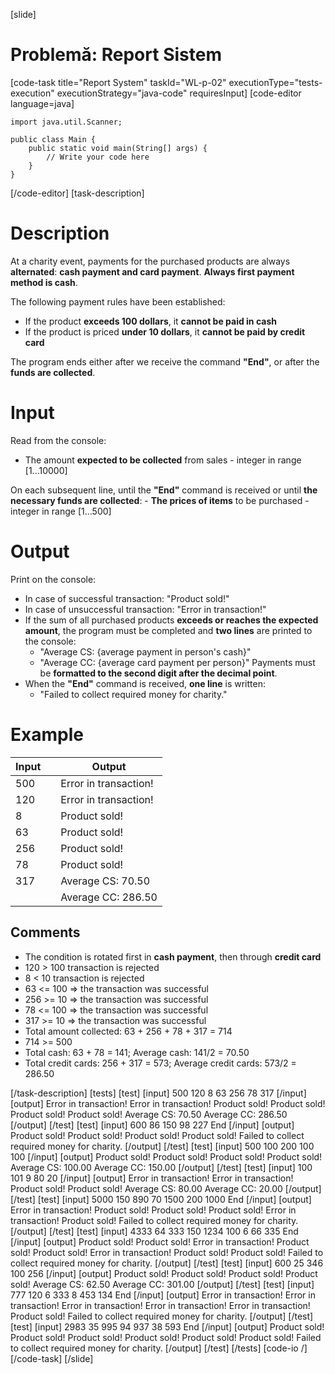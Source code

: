 [slide]
# Problemă: Report Sistem
[code-task title="Report System" taskId="WL-p-02" executionType="tests-execution" executionStrategy="java-code" requiresInput]
[code-editor language=java]
```
import java.util.Scanner;

public class Main {
    public static void main(String[] args) {
        // Write your code here
    }
}
```
[/code-editor]
[task-description]
# Description
At a charity event, payments for the purchased products are always **alternated**: **cash payment and card payment**. **Always first payment method is cash**.

The following payment rules have been established:
- If the product **exceeds 100 dollars**, it **cannot be paid in cash**
- If the product is priced **under 10 dollars**, it **cannot be paid by credit card**

The program ends either after we receive the command **"End"**, or after the **funds are collected**.

# Input
Read from the console:
- The amount **expected to be collected** from sales - integer in range \[1...10000\] 

On each subsequent line, until the **"End"** command is received or until **the necessary funds are collected**: 
    - **The prices of items** to be purchased - integer in range \[1...500\]

# Output
Print on the console:
- In case of successful transaction: "Product sold!" 
- In case of unsuccessful transaction: "Error in transaction!" 
- If the sum of all purchased products **exceeds or reaches the expected amount**, the program must be completed and **two lines** are printed to the console: 
    - "Average CS: \{average payment in person's cash\}" 
    - "Average CC: \{average card payment per person\}"
    Payments must be **formatted to the second digit after the decimal point**.
- When the **"End"** command is received, **one line** is written:
    - "Failed to collect required money for charity."

# Example

| **Input** | | **Output** |
| --- | --- | --- |
| 500| | Error in transaction!|
| 120| | Error in transaction!|
| 8| | Product sold!|
| 63| | Product sold!|
| 256| | Product sold!|
| 78| | Product sold!|
| 317| | Average CS: 70.50|
| | | Average CC: 286.50|

## Comments
- The condition is rotated first in **cash payment**, then through **credit card**
- 120 > 100 transaction is rejected 
- 8 < 10 transaction is rejected 
- 63 <= 100 => the transaction was successful
- 256 >= 10 => the transaction was successful 
- 78 <= 100 => the transaction was successful 
- 317 >= 10 => the transaction was successful 
- Total amount collected: 63 + 256 + 78 + 317 = 714 
- 714 >= 500
- Total cash: 63 + 78 = 141;  Average cash: 141/2 = 70.50 
- Total credit cards: 256 \+ 317 = 573; Average credit cards: 573/2 = 286.50

[/task-description]
[tests]
[test]
[input]
500
120
8
63
256
78
317
[/input]
[output]
Error in transaction!
Error in transaction!
Product sold!
Product sold!
Product sold!
Product sold!
Average CS: 70.50
Average CC: 286.50
[/output]
[/test]
[test]
[input]
600
86
150
98
227
End
[/input]
[output]
Product sold!
Product sold!
Product sold!
Product sold!
Failed to collect required money for charity.
[/output]
[/test]
[test]
[input]
500
100
200
100
100
[/input]
[output]
Product sold!
Product sold!
Product sold!
Product sold!
Average CS: 100.00
Average CC: 150.00
[/output]
[/test]
[test]
[input]
100
101
9
80
20
[/input]
[output]
Error in transaction!
Error in transaction!
Product sold!
Product sold!
Average CS: 80.00
Average CC: 20.00
[/output]
[/test]
[test]
[input]
5000
150
890
70
1500
200
1000
End
[/input]
[output]
Error in transaction!
Product sold!
Product sold!
Product sold!
Error in transaction!
Product sold!
Failed to collect required money for charity.
[/output]
[/test]
[test]
[input]
4333
64
333
150
1234
100
6
66
335
End
[/input]
[output]
Product sold!
Product sold!
Error in transaction!
Product sold!
Product sold!
Error in transaction!
Product sold!
Product sold!
Failed to collect required money for charity.
[/output]
[/test]
[test]
[input]
600
25
346
100
256
[/input]
[output]
Product sold!
Product sold!
Product sold!
Product sold!
Average CS: 62.50
Average CC: 301.00
[/output]
[/test]
[test]
[input]
777
120
6
333
8
453
134
End
[/input]
[output]
Error in transaction!
Error in transaction!
Error in transaction!
Error in transaction!
Error in transaction!
Product sold!
Failed to collect required money for charity.
[/output]
[/test]
[test]
[input]
2983
35
995
94
937
38
593
End
[/input]
[output]
Product sold!
Product sold!
Product sold!
Product sold!
Product sold!
Product sold!
Failed to collect required money for charity.
[/output]
[/test]
[/tests]
[code-io /]
[/code-task]
[/slide]
